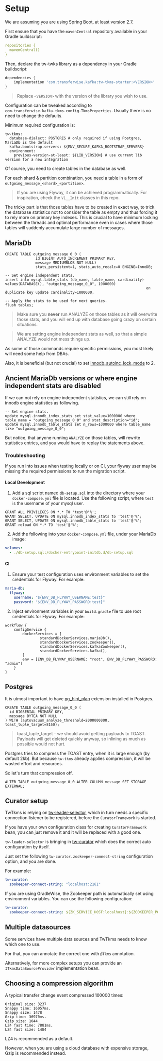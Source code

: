 # Setup

We are assuming you are using Spring Boot, at least version 2.7.

First ensure that you have the `mavenCentral` repository available in your Gradle buildscript:

```yaml
repositories {
  mavenCentral()
}
```

Then, declare the tw-twks library as a dependency in your Gradle buildscript:

```groovy
dependencies {
    implementation 'com.transferwise.kafka:tw-tkms-starter:<VERSION>'
}
```

> Replace `<VERSION>` with the version of the library you wish to use.

Configuration can be tweaked according to `com.transferwise.kafka.tkms.config.TkmsProperties`. Usually there is no need to change the defaults.

Minimum required configuration is:

```
tw-tkms:
  database-dialect: POSTGRES # only required if using Postgres, MariaDb is the default
  kafka.bootstrap.servers: ${ENV_SECURE_KAFKA_BOOTSTRAP_SERVERS}
  environment:
    previous-version-at-least: ${LIB_VERSION} # use current lib version for a new integration
```

Of course, you need to create tables in the database as well.

For each shard & partition combination, you need a table in a form of `outgoing_message_<shard>_<partition>`.

> If you are using Flyway, it can be achieved programmatically. For inspiration, check the `V1__Init` classes in this repo.

The tricky part is that those tables have to be created in exact way, to trick the database statistics not to consider
the table as empty and thus forcing it to rely more on primary key indexes. This is crucial to have minimum locking between the threads and
optimal performance even in cases where those tables will suddenly accumulate large number of messages.

## MariaDb

<!-- @formatter:off -->
```mariadb
CREATE TABLE outgoing_message_0_0 (
              id BIGINT AUTO_INCREMENT PRIMARY KEY,
              message MEDIUMBLOB NOT NULL)
              stats_persistent=1, stats_auto_recalc=0 ENGINE=InnoDB;

-- Set engine independent stats.
insert into mysql.table_stats (db_name, table_name, cardinality) values(DATABASE(), "outgoing_message_0_0", 1000000)
                                                                 on duplicate key update cardinality=1000000;

-- Apply the stats to be used for next queries.
flush tables;
```
<!-- @formatter:on -->

> Make sure you **never** run ANALYZE on those tables as it will overwrite those stats, and you will end up with database going crazy on certain
> situations.

> We are setting engine independent stats as well, so that a simple ANALYZE would not mess things up.

As some of those commands require specific permissions, you most likely will need some help from DBAs.

Also, it is beneficial (but not crucial) to
set [innodb_autoinc_lock_mode](https://mariadb.com/docs/reference/es/system-variables/innodb_autoinc_lock_mode/) to 2.

## Ancient MariaDb versions or where engine independent stats are disabled

If we can not rely on engine independent statistics, we can still rely on innodb engine statistics as following.

<!-- @formatter:off -->
```mariadb
-- Set engine stats.
update mysql.innodb_index_stats set stat_value=1000000 where table_name = "outgoing_message_0_0" and stat_description="id";
update mysql.innodb_table_stats set n_rows=1000000 where table_name like "outgoing_message_0_0";
```
<!-- @formatter:on -->

But notice, that anyone running `ANALYZE` on those tables, will rewrite statistics entries, and you would have to replay the statements above.

### Troubleshooting
If you run into issues when testing locally or on CI, your flyway user may be missing the required permissions to run the migration script.

#### Local Development

1. Add a sql script named `db-setup.sql` into the directory where your `docker-compose.yml` file is located. Use the following script, where `test` is the username of your mysql user.

<!-- @formatter:off -->
```mariadb
GRANT ALL PRIVILEGES ON *.* TO 'test'@'%';
GRANT SELECT, UPDATE ON mysql.innodb_index_stats to 'test'@'%';
GRANT SELECT, UPDATE ON mysql.innodb_table_stats to 'test'@'%';
GRANT reload ON *.* TO 'test'@'%';
```
<!-- @formatter:on -->

2. Add the following into your `docker-compose.yml` file, under your MariaDb image:

<!-- @formatter:off -->
```yml
volumes:
  - ./db-setup.sql:/docker-entrypoint-initdb.d/db-setup.sql
```
<!-- @formatter:on -->

#### CI
1. Ensure your test configuration uses environment variables to set the credentials for Flyway. For example:
<!-- @formatter:off -->
```yml
maria-db:
  flyway:
    username: "${ENV_DB_FLYWAY_USERNAME:test}"
    password: "${ENV_DB_FLYWAY_PASSWORD:test}"
```

2. Inject environment variables in your `build.gradle` file to use root credentials for Flyway. For example:
<!-- @formatter:off -->
```
workflow {
    configService {
        dockerServices = [
                standardDockerServices.mariaDb(),
                standardDockerServices.zookeeper(),
                standardDockerServices.kafkaZookeeper(),
                standardDockerServices.kafka(),
        ]
        env = [ENV_DB_FLYWAY_USERNAME: "root", ENV_DB_FLYWAY_PASSWORD: "admin"]
    }
}
```
<!-- @formatter:on -->


## Postgres

It is utmost important to have [pg_hint_plan](https://github.com/ossc-db/pg_hint_plan) extension installed in Postgres.

<!-- @formatter:off -->
```postgresql
CREATE TABLE outgoing_message_0_0 (
  id BIGSERIAL PRIMARY KEY,
  message BYTEA NOT NULL
) WITH (autovacuum_analyze_threshold=2000000000, toast_tuple_target=8160);
```
<!-- @formatter:on -->

> toast_tuple_target - we should avoid getting payloads to TOAST. Payloads will get deleted quickly anyway, so inlining as much as possible would not
> hurt.

Postgres tries to compress the TOAST entry, when it is large enough (by default 2kb). But because `tw-tkms` already applies compression,
it will be wasted effort and resources.

So let's turn that compression off.

<!-- @formatter:off -->
```postgresql
ALTER TABLE outgoing_message_0_0 ALTER COLUMN message SET STORAGE EXTERNAL;
```
<!-- @formatter:on -->

## Curator setup

TwTkms is relying on [tw-leader-selector](https://github.com/transferwise/tw-leader-selector), which in turn needs a specific
connection listener to be registered, before the `CuratorFramework` is started.

If you have your own configuration class for creating `CuratorFramework` bean, you can just remove it and it will be replaced with a good one.

`tw-leader-selector` is bringing in [tw-curator](https://github.com/transferwise/tw-curator) which does the correct auto configuration by itself.

Just set the following `tw-curator.zookeeper-connect-string` configuration option, and you are done.

For example:

```yaml
tw-curator:
  zookeeper-connect-string: "localhost:2181"
```

If you are using GradleWise, the Zookeeper path is automatically set using environment variables. You can use the following configuration:

```yaml
tw-curator:
  zookeeper-connect-string: ${ZK_SERVICE_HOST:localhost}:${ZOOKEEPER_PORT_MAPPING:2181}
```

## Multiple datasources

Some services have multiple data sources and TwTkms needs to know which one to use.

For that, you can annotate the correct one with `@Tkms` annotation.

Alternatively, for more complex setups you can provide an `ITkmsDataSourceProvider` implementation bean.

## Choosing a compression algorithm

A typical transfer change event compressed 100000 times:

```
Original size: 3237
Snappy time: 16057ms.
Snappy size: 1478
Gzip time: 36970ms.
Gzip size: 1044
LZ4 fast time: 7881ms.
LZ4 fast size: 1484
```

LZ4 is recommended as a default.

However, when you are using a cloud database with expensive storage, Gzip is recommended instead.
